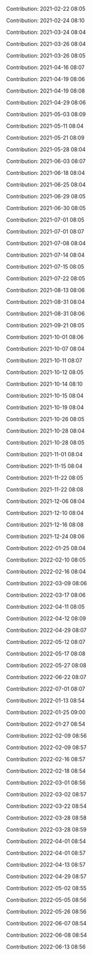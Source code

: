 Contribution: 2021-02-22 08:05

Contribution: 2021-02-24 08:10

Contribution: 2021-03-24 08:04

Contribution: 2021-03-26 08:04

Contribution: 2021-03-26 08:05

Contribution: 2021-04-16 08:07

Contribution: 2021-04-19 08:06

Contribution: 2021-04-19 08:08

Contribution: 2021-04-29 08:06

Contribution: 2021-05-03 08:09

Contribution: 2021-05-11 08:04

Contribution: 2021-05-21 08:09

Contribution: 2021-05-28 08:04

Contribution: 2021-06-03 08:07

Contribution: 2021-06-18 08:04

Contribution: 2021-06-25 08:04

Contribution: 2021-06-29 08:05

Contribution: 2021-06-30 08:05

Contribution: 2021-07-01 08:05

Contribution: 2021-07-01 08:07

Contribution: 2021-07-08 08:04

Contribution: 2021-07-14 08:04

Contribution: 2021-07-15 08:05

Contribution: 2021-07-22 08:05

Contribution: 2021-08-13 08:06

Contribution: 2021-08-31 08:04

Contribution: 2021-08-31 08:06

Contribution: 2021-09-21 08:05

Contribution: 2021-10-01 08:06

Contribution: 2021-10-07 08:04

Contribution: 2021-10-11 08:07

Contribution: 2021-10-12 08:05

Contribution: 2021-10-14 08:10

Contribution: 2021-10-15 08:04

Contribution: 2021-10-19 08:04

Contribution: 2021-10-26 08:05

Contribution: 2021-10-28 08:04

Contribution: 2021-10-28 08:05

Contribution: 2021-11-01 08:04

Contribution: 2021-11-15 08:04

Contribution: 2021-11-22 08:05

Contribution: 2021-11-22 08:08

Contribution: 2021-12-06 08:04

Contribution: 2021-12-10 08:04

Contribution: 2021-12-16 08:08

Contribution: 2021-12-24 08:06

Contribution: 2022-01-25 08:04

Contribution: 2022-02-10 08:05

Contribution: 2022-02-16 08:04

Contribution: 2022-03-09 08:06

Contribution: 2022-03-17 08:06

Contribution: 2022-04-11 08:05

Contribution: 2022-04-12 08:09

Contribution: 2022-04-29 08:07

Contribution: 2022-05-12 08:07

Contribution: 2022-05-17 08:08

Contribution: 2022-05-27 08:08

Contribution: 2022-06-22 08:07

Contribution: 2022-07-01 08:07

Contribution: 2022-01-13 08:54

Contribution: 2022-01-25 09:00

Contribution: 2022-01-27 08:54

Contribution: 2022-02-09 08:56

Contribution: 2022-02-09 08:57

Contribution: 2022-02-16 08:57

Contribution: 2022-02-18 08:54

Contribution: 2022-03-01 08:56

Contribution: 2022-03-02 08:57

Contribution: 2022-03-22 08:54

Contribution: 2022-03-28 08:58

Contribution: 2022-03-28 08:59

Contribution: 2022-04-01 08:54

Contribution: 2022-04-01 08:57

Contribution: 2022-04-13 08:57

Contribution: 2022-04-29 08:57

Contribution: 2022-05-02 08:55

Contribution: 2022-05-05 08:56

Contribution: 2022-05-26 08:56

Contribution: 2022-06-07 08:54

Contribution: 2022-06-08 08:54

Contribution: 2022-06-13 08:56


